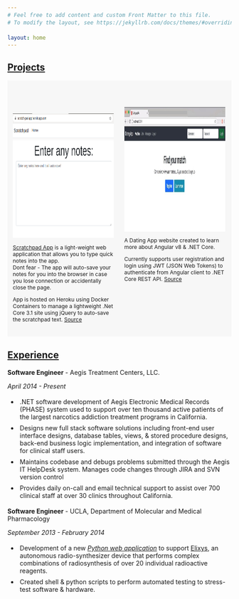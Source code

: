 ```yaml
---
# Feel free to add content and custom Front Matter to this file.
# To modify the layout, see https://jekyllrb.com/docs/themes/#overriding-theme-defaults

layout: home
---
```



<style>
li {
    padding: 0.25rem;
}

.album {
  min-height: 30rem; /* Can be removed; just added for demo purposes */
  padding-top: 3rem;
  padding-bottom: 3rem;
  background-color: #f7f7f7;
}

.card {
  float: left;
  width: 45%;
  padding: .75rem;
  margin-bottom: 2rem;
  border: 0;
}

.card > img {
  margin-bottom: .75rem;
}

.card-text {
  font-size: 85%;
}
</style>

<h2><u>Projects</u></h2>

<div class="album text-muted">
<div class="container">
<div class="row">
<div class="card">

<img alt="scratchpad image"
style="height: 280px; width: 100%; display: block;"
src="/images/scratchpad.png"
data-holder-rendered="true">

<p class="card-text">
<a href="https://scratch-pad-app.herokuapp.com/" target="_blank">Scratchpad App</a>
is a light-weight web application that allows you to type quick notes into the app.
<br/>
Dont fear - The app will auto-save your notes for you into the browser in case you 
lose connection or accidentally close the page.
</p>
<p class="card-text">
App is hosted on Heroku using Docker Containers to manage a lightweight .Net Core 3.1
site using jQuery to auto-save the scratchpad text. 
<a href="https://github.com/LuisFuentes/ScratchPadApp" target="_blank">Source</a>
</p>

</div>

<div class="card">
<img alt="dating app image"
style="height: 280px; width: 100%; display: block;"
src="/images/datingapp.jpg"
data-holder-rendered="true">

<p class="card-text">
A Dating App website created to learn more about Angular v8 & .NET Core.
</p>
<p class="card-text">
Currently supports user registration and login using JWT (JSON Web Tokens) to authenticate from Angular
client to .NET Core REST API.
<a href="https://github.com/LuisFuentes/DatingApp" target="_blank">Source</a>
</p>

</div>
</div>
</div>
</div>

<h2><u>
Experience
</u></h2>
<p>

<b>Software Engineer</b> - Aegis Treatment Centers, LLC.
<p><i>April 2014 - Present</i></p>

<ul><li>
.NET software development of Aegis Electronic Medical Records (PHASE) system used to  support over ten thousand active patients of the largest narcotics addiction treatment programs in California.

</li><li>
Designs new full stack software solutions including front-end user interface designs, database tables, views, & stored procedure designs, back-end business logic implementation, and integration of software for clinical staff users.

</li><li>
Maintains codebase and debugs problems submitted through the Aegis IT HelpDesk system. Manages code changes through JIRA and SVN version control

</li><li>
Provides daily on-call and email technical support to assist over 700 clinical staff at over 30 clinics throughout California.

</li></ul>
</p>

<p>

<b>Software Engineer</b> - UCLA, Department of Molecular and Medical Pharmacology
<p><i>September 2013 - February 2014</i></p>


<ul><li>
Development of a new
<a href="https://github.com/LuisFuentes/pyelixys"><i>Python web application</i></a>
to support
<a href="https://sofie.com/radiochemistry">Elixys</a>,
an autonomous radio-synthesizer device that performs complex combinations of  radiosynthesis of over 20 individual radioactive reagents.

</li><li>
Created shell & python scripts to perform automated testing to stress-test software & hardware.
</li></ul>
</p>